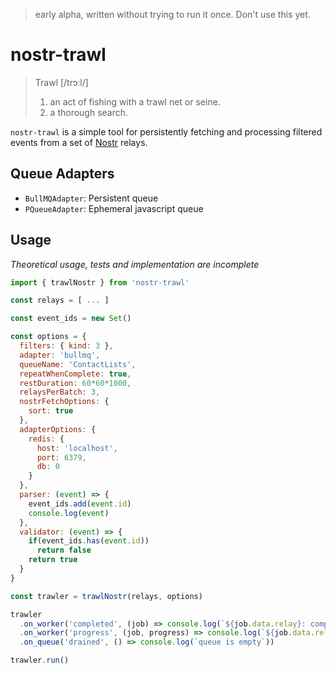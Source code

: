 > early alpha, written without trying to run it once. Don't use this yet. 

# nostr-trawl 
> Trawl [/trɔːl/] 
> 1. an act of fishing with a trawl net or seine.
> 2. a thorough search.

`nostr-trawl` is a simple tool for persistently fetching and processing filtered events from a set of [Nostr](https://nostr.io) relays.

## Queue Adapters
- `BullMQAdapter`: Persistent queue
- `PQueueAdapter`: Ephemeral javascript queue

## Usage 
_Theoretical usage, tests and implementation are incomplete_ 

```js
import { trawlNostr } from 'nostr-trawl'

const relays = [ ... ]

const event_ids = new Set()

const options = {
  filters: { kind: 3 },
  adapter: 'bullmq',
  queueName: 'ContactLists',
  repeatWhenComplete: true,
  restDuration: 60*60*1000,
  relaysPerBatch: 3,
  nostrFetchOptions: {
    sort: true
  },
  adapterOptions: {
    redis: {
      host: 'localhost',
      port: 6379, 
      db: 0
    }
  },
  parser: (event) => {
    event_ids.add(event.id)
    console.log(event)
  },
  validator: (event) => {
    if(event_ids.has(event.id))
      return false 
    return true
  } 
}

const trawler = trawlNostr(relays, options)

trawler
  .on_worker('completed', (job) => console.log(`${job.data.relay}: completed jobn`, 'data:', job))
  .on_worker('progress', (job, progress) => console.log(`${job.data.relay}: ${progress.found} events found and ${progress.rejected} events rejected`)
  .on_queue('drained', () => console.log(`queue is empty`))

trawler.run()
```